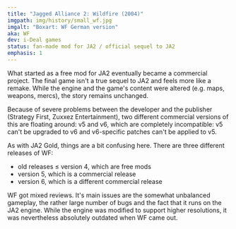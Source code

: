 ```yaml
---
title: "Jagged Alliance 2: Wildfire (2004)"
imgpath: img/history/small_wf.jpg
imgalt: "Boxart: WF German version"
aka: WF 
dev: i-Deal games 
status: fan-made mod for JA2 / official sequel to JA2 
emphasis: 1
---
```


What started as a free mod for JA2 eventually became a commercial project. The final game isn't a true sequel to JA2 and feels more like a remake. While the engine and the game's content were altered (e.g. maps, weapons, mercs), the story remains unchanged. 

Because of severe problems between the developer and the publisher (Strategy First, Zuxxez Entertainment), two different commercial versions of this are floating around: v5 and v6, which are completely incompatible: v5 can't be upgraded to v6 and v6-specific patches can't be applied to v5.

As with JA2 Gold, things are a bit confusing here. There are three different releases of WF:
+ old releases ≤ version 4, which are free mods
+ version 5, which is a commercial release
+ version 6, which is a different commercial release

WF got mixed reviews. It's main issues are the somewhat unbalanced gameplay, the rather large number of bugs and the fact that it runs on the JA2 engine. While the engine was modified to support higher resolutions, it was nevertheless absolutely outdated when WF came out.


